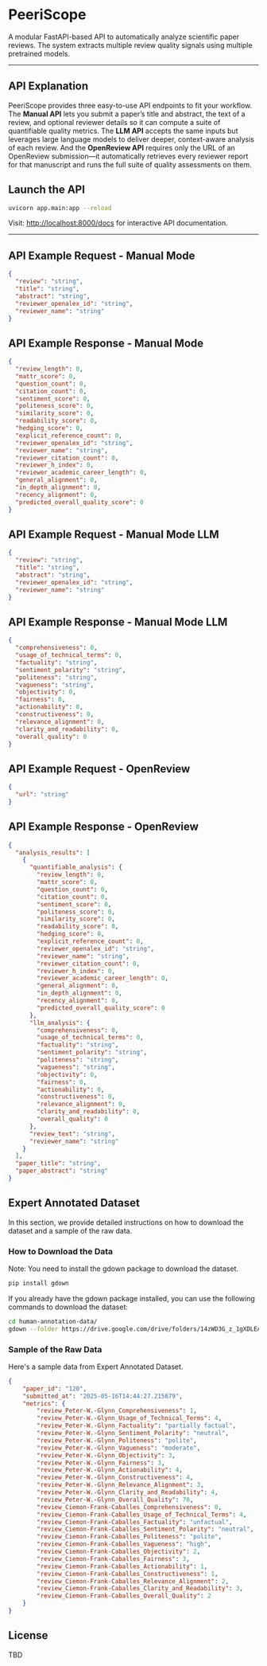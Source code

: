 # PeeriScope

A modular FastAPI-based API to automatically analyze scientific paper reviews. The system extracts multiple review quality signals using multiple pretrained models.

---

## API Explanation
PeeriScope provides three easy-to-use API endpoints to fit your workflow. The **Manual API** lets you submit a paper’s title and abstract, the text of a review, and optional reviewer details so it can compute a suite of quantifiable quality metrics. The **LLM API** accepts the same inputs but leverages large language models to deliver deeper, context-aware analysis of each review. And the **OpenReview API** requires only the URL of an OpenReview submission—it automatically retrieves every reviewer report for that manuscript and runs the full suite of quality assessments on them.

## Launch the API
```bash
uvicorn app.main:app --reload
```

Visit: [http://localhost:8000/docs](http://localhost:8000/docs) for interactive API documentation.

---


## API Example Request - Manual Mode
```json
{
  "review": "string",
  "title": "string",
  "abstract": "string",
  "reviewer_openalex_id": "string",
  "reviewer_name": "string"
}
```

## API Example Response - Manual Mode
```json
{
  "review_length": 0,
  "mattr_score": 0,
  "question_count": 0,
  "citation_count": 0,
  "sentiment_score": 0,
  "politeness_score": 0,
  "similarity_score": 0,
  "readability_score": 0,
  "hedging_score": 0,
  "explicit_reference_count": 0,
  "reviewer_openalex_id": "string",
  "reviewer_name": "string",
  "reviewer_citation_count": 0,
  "reviewer_h_index": 0,
  "reviewer_academic_career_length": 0,
  "general_alignment": 0,
  "in_depth_alignment": 0,
  "recency_alignment": 0,
  "predicted_overall_quality_score": 0
}
```

## API Example Request - Manual Mode LLM
```json
{
  "review": "string",
  "title": "string",
  "abstract": "string",
  "reviewer_openalex_id": "string",
  "reviewer_name": "string"
}
```

## API Example Response - Manual Mode LLM
```json
{
  "comprehensiveness": 0,
  "usage_of_technical_terms": 0,
  "factuality": "string",
  "sentiment_polarity": "string",
  "politeness": "string",
  "vagueness": "string",
  "objectivity": 0,
  "fairness": 0,
  "actionability": 0,
  "constructiveness": 0,
  "relevance_alignment": 0,
  "clarity_and_readability": 0,
  "overall_quality": 0
}
```


## API Example Request - OpenReview
```json
{
  "url": "string"
}
```

## API Example Response - OpenReview
```json
{
  "analysis_results": [
    {
      "quantifiable_analysis": {
        "review_length": 0,
        "mattr_score": 0,
        "question_count": 0,
        "citation_count": 0,
        "sentiment_score": 0,
        "politeness_score": 0,
        "similarity_score": 0,
        "readability_score": 0,
        "hedging_score": 0,
        "explicit_reference_count": 0,
        "reviewer_openalex_id": "string",
        "reviewer_name": "string",
        "reviewer_citation_count": 0,
        "reviewer_h_index": 0,
        "reviewer_academic_career_length": 0,
        "general_alignment": 0,
        "in_depth_alignment": 0,
        "recency_alignment": 0,
        "predicted_overall_quality_score": 0
      },
      "llm_analysis": {
        "comprehensiveness": 0,
        "usage_of_technical_terms": 0,
        "factuality": "string",
        "sentiment_polarity": "string",
        "politeness": "string",
        "vagueness": "string",
        "objectivity": 0,
        "fairness": 0,
        "actionability": 0,
        "constructiveness": 0,
        "relevance_alignment": 0,
        "clarity_and_readability": 0,
        "overall_quality": 0
      },
      "review_text": "string",
      "reviewer_name": "string"
    }
  ],
  "paper_title": "string",
  "paper_abstract": "string"
}
```

## Expert Annotated Dataset
In this section, we provide detailed instructions on how to download the dataset and a sample of the raw data.

### How to Download the Data
Note: You need to install the gdown package to download the dataset.
```bash
pip install gdown
```

If you already have the gdown package installed, you can use the following commands to download the dataset:
```bash
cd human-annotation-data/
gdown --folder https://drive.google.com/drive/folders/14zWD3G_z_1gXDLEAkI7lz3KK3NHkAH8w?usp=sharing
```

### Sample of the Raw Data
Here's a sample data from Expert Annotated Dataset.
```json
{
    "paper_id": "120",
    "submitted_at": "2025-05-16T14:44:27.215679",
    "metrics": {
        "review_Peter-W.-Glynn_Comprehensiveness": 1,
        "review_Peter-W.-Glynn_Usage_of_Technical_Terms": 4,
        "review_Peter-W.-Glynn_Factuality": "partially factual",
        "review_Peter-W.-Glynn_Sentiment_Polarity": "neutral",
        "review_Peter-W.-Glynn_Politeness": "polite",
        "review_Peter-W.-Glynn_Vagueness": "moderate",
        "review_Peter-W.-Glynn_Objectivity": 3,
        "review_Peter-W.-Glynn_Fairness": 3,
        "review_Peter-W.-Glynn_Actionability": 4,
        "review_Peter-W.-Glynn_Constructiveness": 4,
        "review_Peter-W.-Glynn_Relevance_Alignment": 3,
        "review_Peter-W.-Glynn_Clarity_and_Readability": 4,
        "review_Peter-W.-Glynn_Overall_Quality": 70,
        "review_Ciemon-Frank-Caballes_Comprehensiveness": 0,
        "review_Ciemon-Frank-Caballes_Usage_of_Technical_Terms": 4,
        "review_Ciemon-Frank-Caballes_Factuality": "unfactual",
        "review_Ciemon-Frank-Caballes_Sentiment_Polarity": "neutral",
        "review_Ciemon-Frank-Caballes_Politeness": "polite",
        "review_Ciemon-Frank-Caballes_Vagueness": "high",
        "review_Ciemon-Frank-Caballes_Objectivity": 2,
        "review_Ciemon-Frank-Caballes_Fairness": 3,
        "review_Ciemon-Frank-Caballes_Actionability": 1,
        "review_Ciemon-Frank-Caballes_Constructiveness": 1,
        "review_Ciemon-Frank-Caballes_Relevance_Alignment": 2,
        "review_Ciemon-Frank-Caballes_Clarity_and_Readability": 3,
        "review_Ciemon-Frank-Caballes_Overall_Quality": 2
    }
}
```


## License
TBD

